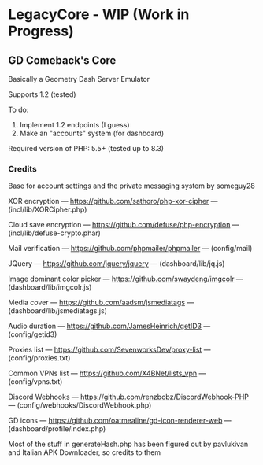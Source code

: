 # LegacyCore - WIP (Work in Progress)
## GD Comeback's Core
Basically a Geometry Dash Server Emulator

Supports 1.2 (tested) 

To do:

1. Implement 1.2 endpoints (I guess)
2. Make an "accounts" system (for dashboard)

Required version of PHP: 5.5+ (tested up to 8.3)

### Credits
Base for account settings and the private messaging system by someguy28

XOR encryption — https://github.com/sathoro/php-xor-cipher — (incl/lib/XORCipher.php)

Cloud save encryption — https://github.com/defuse/php-encryption — (incl/lib/defuse-crypto.phar)

Mail verification — https://github.com/phpmailer/phpmailer — (config/mail)

JQuery — https://github.com/jquery/jquery — (dashboard/lib/jq.js)

Image dominant color picker — https://github.com/swaydeng/imgcolr — (dashboard/lib/imgcolr.js)

Media cover — https://github.com/aadsm/jsmediatags — (dashboard/lib/jsmediatags.js)

Audio duration — https://github.com/JamesHeinrich/getID3 — (config/getid3)

Proxies list — https://github.com/SevenworksDev/proxy-list — (config/proxies.txt)

Common VPNs list — https://github.com/X4BNet/lists_vpn — (config/vpns.txt)

Discord Webhooks — https://github.com/renzbobz/DiscordWebhook-PHP — (config/webhooks/DiscordWebhook.php)

GD icons — https://github.com/oatmealine/gd-icon-renderer-web — (dashboard/profile/index.php)

Most of the stuff in generateHash.php has been figured out by pavlukivan and Italian APK Downloader, so credits to them
